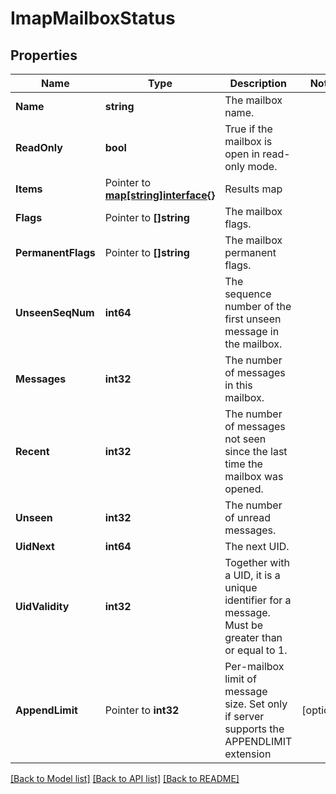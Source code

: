 # ImapMailboxStatus

## Properties

Name | Type | Description | Notes
------------ | ------------- | ------------- | -------------
**Name** | **string** | The mailbox name. | 
**ReadOnly** | **bool** | True if the mailbox is open in read-only mode. | 
**Items** | Pointer to [**map[string]interface{}**]() | Results map | 
**Flags** | Pointer to **[]string** | The mailbox flags. | 
**PermanentFlags** | Pointer to **[]string** | The mailbox permanent flags. | 
**UnseenSeqNum** | **int64** | The sequence number of the first unseen message in the mailbox. | 
**Messages** | **int32** | The number of messages in this mailbox. | 
**Recent** | **int32** | The number of messages not seen since the last time the mailbox was opened. | 
**Unseen** | **int32** | The number of unread messages. | 
**UidNext** | **int64** | The next UID. | 
**UidValidity** | **int32** | Together with a UID, it is a unique identifier for a message. Must be greater than or equal to 1. | 
**AppendLimit** | Pointer to **int32** | Per-mailbox limit of message size. Set only if server supports the APPENDLIMIT extension | [optional] 

[[Back to Model list]](../README#documentation-for-models) [[Back to API list]](../README#documentation-for-api-endpoints) [[Back to README]](../README)


